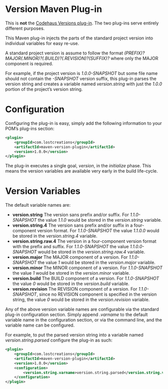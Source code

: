 Version Maven Plug-in
====================

This is **not** the [Codehaus Versions plug-in](http://mojo.codehaus.org/versions-maven-plugin/). The two plug-ins serve entirely different purposes.

This Maven plug-in injects the parts of the standard project version into 
individual variables for easy re-use.

A standard project version is assume to follow the format *(PREFIX)?MAJOR(.MINOR)?(.BUILD)?(.REVISION)?(SUFFIX)?* where only the MAJOR component is required. 

For example, if the project version is *1.0.0-SNAPSHOT* but some file name should not contain the *-SNAPSHOT* version suffix, this plug-in parses the version string and creates a variable named *version.string* with just the *1.0.0* portion of the project’s version string.

# Configuration
Configuring the plug-in is easy, simply add the following information to your POM’s plug-ins section:

```xml
<plugin>
	<groupId>com.lostcreations</groupId>
	<artifactId>maven-version-plugin</artifactId>
	<version>1.0.0</version>
</plugin>
```

The plug-in executes a single goal, *version*, in the *initialize* phase. This means the version variables are available very early in the build life-cycle.

# Version Variables
The default variable names are:

* **version.string** The version sans prefix and/or suffix. For *1.1.0-SNAPSHOT* the value *1.1.0* would be stored in the *version.string* variable.
* **version.string.4** The version sans prefix and/or suffix in a four-component version format. For *1.1.0-SNAPSHOT* the value *1.1.0.0* would be stored in the *version.string.4* variable.
* **version.string.raw.4** The version in a four-component version format with the prefix and suffix. For *1.1.0-SNAPSHOT* the value *1.1.0.0-SNAPSHOT* would be stored in the *version.string.raw.4* variable.
* **version.major** The MAJOR component of a version. For *1.1.0-SNAPSHOT* the value *1* would be stored in the *version.major* variable.
* **version.minor** The MINOR component of a version. For *1.1.0-SNAPSHOT* the value *1* would be stored in the *version.minor* variable.
* **version.build** The BUILD component of a version. For *1.1.0-SNAPSHOT* the value *0* would be stored in the *version.build* variable.
* **version.revision** The REVISION component of a version. For *1.1.0-SNAPSHOT*, since no REVISION component is specified in the version string, the value *0* would be stored in the *version.revision* variable. 

Any of the above version variable names are configurable via the standard plug-in configuration section. Simply append *.varname* to the default variable name in the configuration section, or via the command line, and the variable name can be configured.

For example, to put the parsed version string into a variable named *version.string.parsed* configure the plug-in as such:

```xml
<plugin>
	<groupId>com.lostcreations</groupId>
	<artifactId>maven-version-plugin</artifactId>
	<version>1.0.0</version>
	<configuration>
		<version.string.varname>version.string.parsed</version.string.varname>
	</configuration>
</plugin>
```
